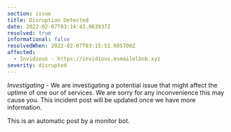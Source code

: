 ```yaml
---
section: issue
title: Disruption Detected
date: 2022-02-07T03:14:43.063937Z
resolved: true
informational: false
resolvedWhen: 2022-02-07T03:15:51.605700Z
affected:
  - Invidious - https://invidious.esmailelbob.xyz
severity: disrupted
---
```

*Investigating* - We are investigating a potential issue that might affect the uptime of one our of services. We are sorry for any inconvenience this may cause you. This incident post will be updated once we have more information.

This is an automatic post by a monitor bot.
        